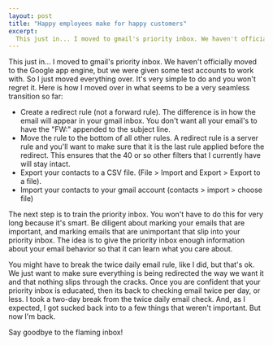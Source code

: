 ```yaml
---
layout: post
title: "Happy employees make for happy customers"
excerpt:
  This just in... I moved to gmail's priority inbox. We haven't officially moved to the Google app engine, but we were given some test accounts to work with. So I just moved everything over. It's very simple to do and you won't regret it. Here is how I moved over in what seems to be a very seamless transition so far  
---
```


This just in... I moved to gmail's priority inbox. We haven't officially moved to the Google app engine, but we were given some test accounts to work with. So I just moved everything over. It's very simple to do and you won't regret it. Here is how I moved over in what seems to be a very seamless transition so far:

- Create a redirect rule (not a forward rule). The difference is in how the email will appear in your gmail inbox. You don't want all your email's to have the "FW:" appended to the subject line.
- Move the rule to the bottom of all other rules. A redirect rule is a server rule and you'll want to make sure that it is the last rule applied before the redirect. This ensures that the 40 or so other filters that I currently have will stay intact.
- Export your contacts to a CSV file. (File > Import and Export > Export to a file).
- Import your contacts to your gmail account (contacts > import > choose file)

The next step is to train the priority inbox. You won't have to do this for very long because it's smart. Be diligent about marking your emails that are important, and marking emails that are unimportant that slip into your priority inbox. The idea is to give the priority inbox enough information about your email behavior so that it can learn what you care about.

You might have to break the twice daily email rule, like I did, but that's ok. We just want to make sure everything is being redirected the way we want it and that nothing slips through the cracks. Once you are confident that your priority inbox is educated, then its back to checking email twice per day, or less. I took a two-day break from the twice daily email check. And, as I expected, I got sucked back into to a few things that weren't important. But now I'm back.

Say goodbye to the flaming inbox!
